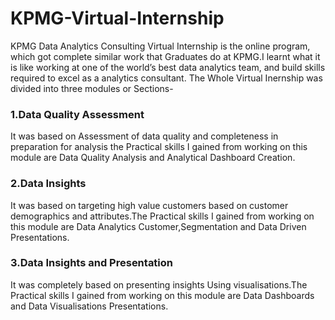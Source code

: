 # KPMG-Virtual-Internship
KPMG Data Analytics Consulting Virtual Internship is the online program, which got complete similar work that  Graduates do at KPMG.I  learnt what it is like working at one of the world’s best data analytics team, and build skills required to excel as a analytics consultant.
The Whole Virtual Inernship was divided into three modules or Sections-
### 1.Data Quality Assessment
It was based on Assessment of data quality and completeness in preparation for analysis the
Practical skills I gained from working on this module are Data Quality Analysis and Analytical Dashboard Creation.

### 2.Data Insights
It was based on targeting high value customers based on customer demographics and attributes.The
Practical skills I gained from working on this module are Data Analytics Customer,Segmentation and Data Driven Presentations.

### 3.Data Insights and Presentation
It was completely based on presenting insights Using visualisations.The
Practical skills I gained from working on this module are Data Dashboards and Data Visualisations Presentations.
 
